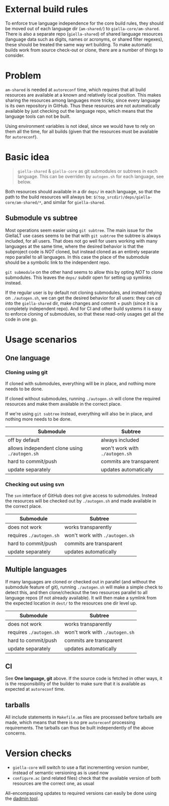 # External build rules

To enforce true language independence for the core build rules, they should be moved out of each language dir (`am-shared/`) to `giella-core/am-shared`. There is also a separate repo (`giella-shared`) of shared language resources (language data such as digits, names or acronyms, or shared filter regexes), these should be treated the same way wrt building. To make automatic builds work from source check-out or clone, there are a number of things to consider.

# Problem

`am-shared` is needed at `autoreconf` time, which requires that all build resources are available at a known and relatively local position. This makes sharing the resources among languages more tricky, since every language is its own repository in GitHub. Thus these resources are not automatically available by just checking out the language repo, which means that the language tools can not be built.

Using environment variables is not ideal, since we would have to rely on them all the time, for all builds (given that the resources must be available for `autoreconf`).

# Basic idea

> `giella-shared` & `giella-core` as git submodules or subtrees in each language. This can be overriden by `autogen.sh` for each language, see below.

Both resources should available in a dir `deps/` in each language, so that the path to the build resources will always be: `$(top_srcdir)/deps/giella-core/am-shared/*`, and similar for `giella-shared`.

## Submodule vs subtree

Most operations seem easier using `git subtree`. The main issue for the GiellaLT use cases seems to be that with `git subtree` the subtree is always included, for all users. That does not go well for users working with many languages at the same time, where the desired behavior is that the subproject code is *NOT* cloned, but instead cloned as an entirely separate repo parallel to all languages. In this case the place of the submodule should be a symbolic link to the independent repo.

`git submodule` on the other hand seems to allow this by opting *NOT* to clone submodules. This leaves the `deps/` subdir open for setting up symlinks instead.

If the regular user is by default not cloning submodules, and instead relying on `./autogen.sh`, we can get the desired behavior for all users: they can cd into the `giella-shared` dir, make changes and commit + push (since it is a completely independent repo). And for CI and other build systems it is easy to enforce cloning of submodules, so that these read-only usages get all the code in one go.

# Usage scenarios

## One language

### Cloning using git

If cloned with submodules, everything will be in place, and nothing more needs to be done.

If cloned without submodules, running `./autogen.sh` will clone the required resources and make them available in the correct place.

If we're using `git subtree` instead, everything will also be in place, and nothing more needs to be done.

| Submodule           | Subtree                                            |
| ------------------- | -------------------------------------------------- |
| off by default      | always included                                    |
| allows independent clone using `./autogen.sh` | won't work with `./autogen.sh` |
| hard to commit/push | commits are transparent                            |
| update separately   | updates automatically                              |

### Checking out using svn

The `svn` interface of GitHub does not give access to submodules. Instead the resources will be checked out by `./autogen.sh` and made available in the correct place.

| Submodule           | Subtree                                            |
| ------------------- | -------------------------------------------------- |
| does not work       | works transparently                                |
| requires `./autogen.sh` | won't work with `./autogen.sh`                 |
| hard to commit/push | commits are transparent                            |
| update separately   | updates automatically                              |

## Multiple languages

If many languages are cloned or checked out in parallel (and without the submodule feature of git), running `./autogen.sh` will make a simple check to detect this, and then clone/checkout the two resources parallel to all language repos (if not already available). It will then make a symlink from the expected location in `dest/` to the resources one dir level up.

| Submodule           | Subtree                                            |
| ------------------- | -------------------------------------------------- |
| does not work       | works transparently                                |
| requires `./autogen.sh` | won't work with `./autogen.sh`                 |
| hard to commit/push | commits are transparent                            |
| update separately   | updates automatically                              |
## CI

See **One language, git** above. If the source code is fetched in other ways, it is the responsibility of the builder to make sure that it is available as expected at `autoreconf` time.

## tarballs

All include statements in `Makefile.am` files are processed before tarballs are made, which means that there is no pre `autoreconf` processing requirements. The tarballs can thus be built independently of the above concerns.

# Version checks

* `giella-core` will switch to use a flat incrementing version number, instead of semantic versioning as is used now
* `configure.ac` (and related files) check that the available version of both resources are the correct one, as usual

All-encompassing updates to required versions can easily be done using the [dadmin tool](https://github.com/divvun/project-dadmin/).
